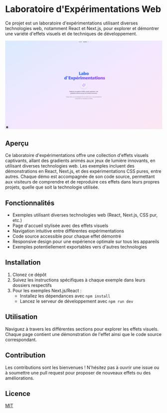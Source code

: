 # Laboratoire d'Expérimentations Web

Ce projet est un laboratoire d'expérimentations utilisant diverses technologies web, notamment React et Next.js, pour explorer et démontrer une variété d'effets visuels et de techniques de développement.

![Capture d'écran de la page d'accueil](./public/images/home-screenshot.png)

## Aperçu

Ce laboratoire d'expérimentations offre une collection d'effets visuels captivants, allant des gradients animés aux jeux de lumière innovants, en utilisant diverses technologies web. Les exemples incluent des démonstrations en React, Next.js, et des expérimentations CSS pures, entre autres. Chaque démo est accompagnée de son code source, permettant aux visiteurs de comprendre et de reproduire ces effets dans leurs propres projets, quelle que soit la technologie utilisée.

## Fonctionnalités

- Exemples utilisant diverses technologies web (React, Next.js, CSS pur, etc.)
- Page d'accueil stylisée avec des effets visuels
- Navigation intuitive entre différentes expérimentations
- Code source accessible pour chaque effet démontré
- Responsive design pour une expérience optimale sur tous les appareils
- Exemples potentiellement exportables vers d'autres technologies

## Installation

1. Clonez ce dépôt
2. Suivez les instructions spécifiques à chaque exemple dans leurs dossiers respectifs
3. Pour les exemples Next.js/React :
   - Installez les dépendances avec `npm install`
   - Lancez le serveur de développement avec `npm run dev`

## Utilisation

Naviguez à travers les différentes sections pour explorer les effets visuels. Chaque page contient une démonstration de l'effet ainsi que le code source correspondant.

## Contribution

Les contributions sont les bienvenues ! N'hésitez pas à ouvrir une issue ou à soumettre une pull request pour proposer de nouveaux effets ou des améliorations.

## Licence

[MIT](https://choosealicense.com/licenses/mit/)
